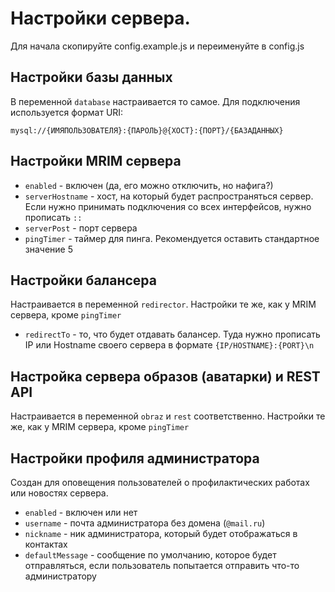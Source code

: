 # Настройки сервера.

Для начала скопируйте config.example.js и переименуйте в config.js

## Настройки базы данных

В переменной `database` настраивается то самое. Для подключения используется формат URI:

`mysql://{ИМЯПОЛЬЗОВАТЕЛЯ}:{ПАРОЛЬ}@{ХОСТ}:{ПОРТ}/{БАЗАДАННЫХ}`

## Настройки MRIM сервера

- `enabled` - включен (да, его можно отключить, но нафига?)
- `serverHostname` - хост, на который будет распространяться сервер. Если нужно принимать подключения со всех интерфейсов, нужно прописать `::`
- `serverPost` - порт сервера
- `pingTimer` - таймер для пинга. Рекомендуется оставить стандартное значение 5

## Настройки балансера

Настраивается в переменной `redirector`. Настройки те же, как у MRIM сервера, кроме `pingTimer`

- `redirectTo` - то, что будет отдавать балансер. Туда нужно прописать IP или Hostname своего сервера в формате `{IP/HOSTNAME}:{PORT}\n`

## Настройка сервера образов (аватарки) и REST API

Настраивается в переменной `obraz` и `rest` соответственно. Настройки те же, как у MRIM сервера, кроме `pingTimer`

## Настройки профиля администратора

Создан для оповещения пользователей о профилактических работах или новостях сервера.

- `enabled` - включен или нет
- `username` - почта администратора без домена (`@mail.ru`)
- `nickname` - ник администратора, который будет отображаться в контактах
- `defaultMessage` - сообщение по умолчанию, которое будет отправляться, если пользователь попытается отправить что-то администратору
